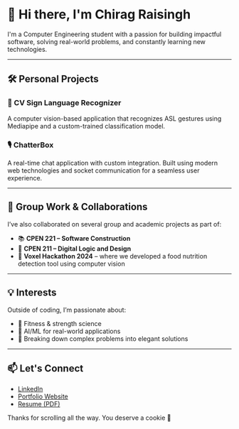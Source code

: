 # 👋 Hi there, I'm Chirag Raisingh

I'm a Computer Engineering student with a passion for building impactful software, solving real-world problems, and constantly learning new technologies.

---

## 🛠️ Personal Projects

### 🧠 CV Sign Language Recognizer
A computer vision-based application that recognizes ASL gestures using Mediapipe and a custom-trained classification model.

### 🎙️ ChatterBox
A real-time chat application with custom integration. Built using modern web technologies and socket communication for a seamless user experience.

---

## 👥 Group Work & Collaborations

I’ve also collaborated on several group and academic projects as part of:

- 📚 **CPEN 221 – Software Construction**  
- 🔧 **CPEN 211 – Digital Logic and Design**  
- 🧪 **Voxel Hackathon 2024** – where we developed a food nutrition detection tool using computer vision

---

## 💡 Interests

Outside of coding, I’m passionate about:
- 💪 Fitness & strength science
- 🤖 AI/ML for real-world applications
- 🧩 Breaking down complex problems into elegant solutions

---

## 📫 Let's Connect

- [LinkedIn](https://www.linkedin.com/in/chirag-raisingh)
- [Portfolio Website](https://github.com/ChiragRaisingh/Portfolio-App) 
- [Resume (PDF)](#) 




Thanks for scrolling all the way. You deserve a cookie 🍪
